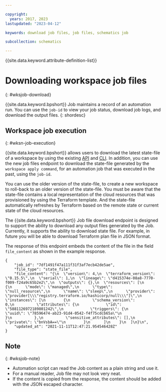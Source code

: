 ```yaml
---

copyright:
  years: 2017, 2023
lastupdated: "2023-04-12"

keywords: download job files, job files, schematics job

subcollection: schematics

---
```


{{site.data.keyword.attribute-definition-list}}

# Downloading workspace job files
{: #wksjob-download}

{{site.data.keyword.bpshort}} Job maintains a record of an automation run. You can use the `job-id` to view your job status, download job logs, and download the output files.
{: shordesc}

## Workspace job execution
{: #wksn-job-execution}

{{site.data.keyword.bpshort}} allows users to download the latest state-file of a workspace by using the existing [API](/apidocs/schematics/schematics#get-workspace-template-state) and [CLI](/docs/schematics?topic=schematics-schematics-cli-reference#state-pull). In addition, you can use the new job files endpoint to download the state-file generated by the `workspace apply command`, for an automation job that was executed in the past, using the `job-id`.  

You can use the older version of the state-file, to create a new workspace to roll-back to an older version of the state-file. You must be aware that the state-file contains a local representation of the cloud resources that was provisioned by using the Terraform template. And the state-file automatically refreshes by Terraform based on the remote state or current state of the cloud resources.

The {{site.data.keyword.bpshort}} Job file download endpoint is designed to support the ability to download any output files generated by the Job. Currently, it supports the ability to download state file. For example, in future you will be able to download Terraform plan file in JSON format.

The response of this endpoint embeds the content of the file in the field `file_content` as shown in the example response.
```text
{
    "job_id": "7df1491f47a111f31f3af7ecb42de5ae",
    "file_type": "state_file",
    "file_content": "{\n  \"version\": 4,\n  \"terraform_version\": \"0.15.5\",\n  \"serial\": 1,\n  \"lineage\": \"d415374e-08a8-7770-f009-f24a9c65b2e2\",\n  \"outputs\": {},\n  \"resources\": [\n    {\n      \"mode\": \"managed\",\n      \"type\": \"null_resource\",\n      \"name\": \"sleep\",\n      \"provider\": \"provider[\\\"registry.terraform.io/hashicorp/null\\\"]\",\n      \"instances\": [\n        {\n          \"schema_version\": 0,\n          \"attributes\": {\n            \"id\": \"5881126972189801242\",\n            \"triggers\": {\n              \"uuid\": \"78596474-ab23-91d4-0542-f4f75cdcb65a\"\n            }\n          },\n          \"sensitive_attributes\": [],\n          \"private\": \"bnVsbA==\"\n        }\n      ]\n    }\n  ]\n}\n",
    "updated_at": "2021-11-11T12:47:21.954546428Z"
}
```

## Note
{: #wksjob-note}

- Automation script can read the Job content as a plain string and use it.  
- For a manual reader, Job file may not look very neat. 
- If the content is copied from the response, the content should be added with the JSON escaped character.
